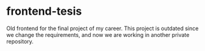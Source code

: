 # frontend-tesis

Old frontend for the final project of my career. This project is outdated since we change the requirements, and now we are working in another private repository.

